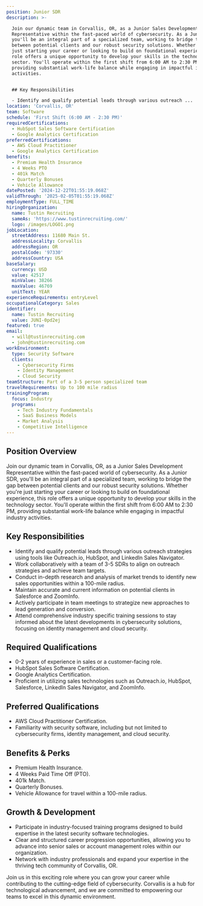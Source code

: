 ```yaml
---
position: Junior SDR
description: >-

  Join our dynamic team in Corvallis, OR, as a Junior Sales Development
  Representative within the fast-paced world of cybersecurity. As a Junior SDR,
  you'll be an integral part of a specialized team, working to bridge the gap
  between potential clients and our robust security solutions. Whether you're
  just starting your career or looking to build on foundational experience, this
  role offers a unique opportunity to develop your skills in the technology
  sector. You'll operate within the first shift from 6:00 AM to 2:30 PM,
  providing substantial work-life balance while engaging in impactful industry
  activities.


  ## Key Responsibilities

  - Identify and qualify potential leads through various outreach ...
location: 'Corvallis, OR'
team: Software
schedule: 'First Shift (6:00 AM - 2:30 PM)'
requiredCertifications:
  - HubSpot Sales Software Certification
  - Google Analytics Certification
preferredCertifications:
  - AWS Cloud Practitioner
  - Google Analytics Certification
benefits:
  - Premium Health Insurance
  - 4 Weeks PTO
  - 401k Match
  - Quarterly Bonuses
  - Vehicle Allowance
datePosted: '2024-12-22T01:55:19.068Z'
validThrough: '2025-02-05T01:55:19.068Z'
employmentType: FULL_TIME
hiringOrganization:
  name: Tustin Recruiting
  sameAs: 'https://www.tustinrecruiting.com/'
  logo: /images/LOGO1.png
jobLocation:
  streetAddress: 11680 Main St.
  addressLocality: Corvallis
  addressRegion: OR
  postalCode: '97330'
  addressCountry: USA
baseSalary:
  currency: USD
  value: 42517
  minValue: 38266
  maxValue: 46769
  unitText: YEAR
experienceRequirements: entryLevel
occupationalCategory: Sales
identifier:
  name: Tustin Recruiting
  value: JUNI-0pd2ej
featured: true
email:
  - will@tustinrecruiting.com
  - john@tustinrecruiting.com
workEnvironment:
  type: Security Software
  clients:
    - Cybersecurity Firms
    - Identity Management
    - Cloud Security
teamStructure: Part of a 3-5 person specialized team
travelRequirements: Up to 100 mile radius
trainingProgram:
  focus: Industry
  programs:
    - Tech Industry Fundamentals
    - SaaS Business Models
    - Market Analysis
    - Competitive Intelligence
---
```


## Position Overview
Join our dynamic team in Corvallis, OR, as a Junior Sales Development Representative within the fast-paced world of cybersecurity. As a Junior SDR, you'll be an integral part of a specialized team, working to bridge the gap between potential clients and our robust security solutions. Whether you're just starting your career or looking to build on foundational experience, this role offers a unique opportunity to develop your skills in the technology sector. You'll operate within the first shift from 6:00 AM to 2:30 PM, providing substantial work-life balance while engaging in impactful industry activities.

## Key Responsibilities
- Identify and qualify potential leads through various outreach strategies using tools like Outreach.io, HubSpot, and LinkedIn Sales Navigator.
- Work collaboratively with a team of 3-5 SDRs to align on outreach strategies and achieve team targets.
- Conduct in-depth research and analysis of market trends to identify new sales opportunities within a 100-mile radius.
- Maintain accurate and current information on potential clients in Salesforce and ZoomInfo.
- Actively participate in team meetings to strategize new approaches to lead generation and conversion.
- Attend comprehensive industry specific training sessions to stay informed about the latest developments in cybersecurity solutions, focusing on identity management and cloud security.

## Required Qualifications
- 0-2 years of experience in sales or a customer-facing role.
- HubSpot Sales Software Certification.
- Google Analytics Certification.
- Proficient in utilizing sales technologies such as Outreach.io, HubSpot, Salesforce, LinkedIn Sales Navigator, and ZoomInfo.

## Preferred Qualifications
- AWS Cloud Practitioner Certification.
- Familiarity with security software, including but not limited to cybersecurity firms, identity management, and cloud security.

## Benefits & Perks
- Premium Health Insurance.
- 4 Weeks Paid Time Off (PTO).
- 401k Match.
- Quarterly Bonuses.
- Vehicle Allowance for travel within a 100-mile radius.

## Growth & Development
- Participate in industry-focused training programs designed to build expertise in the latest security software technologies.
- Clear and structured career progression opportunities, allowing you to advance into senior sales or account management roles within our organization.
- Network with industry professionals and expand your expertise in the thriving tech community of Corvallis, OR.

Join us in this exciting role where you can grow your career while contributing to the cutting-edge field of cybersecurity. Corvallis is a hub for technological advancement, and we are committed to empowering our teams to excel in this dynamic environment.
